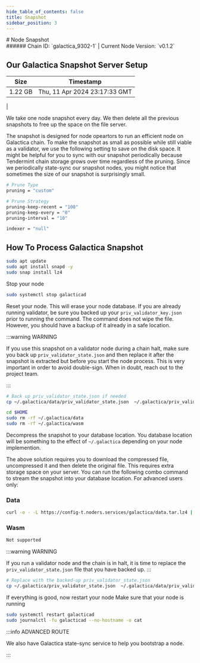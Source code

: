 ```yaml
---
hide_table_of_contents: false
title: Snapshot
sidebar_position: 3
---
```


<div class="h1-with-icon icon-galactica">
# Node Snapshot
</div>
###### Chain ID: `galactica_9302-1` | Current Node Version: `v0.1.2`

## Our Galactica Snapshot Server Setup

| Size   | Timestamp    |
|--------|--------------|
| 1.22 GB | Thu, 11 Apr 2024 23:17:33 GMT  |


We take one node snapshot every day. We then delete all the previous snapshots to free up the space on the file server.

The snapshot is designed for node opeartors to run an efficient node on Galactica chain. To make the snapshot as small as possible while still viable as a validator, we use the following setting to save on the disk space. It might be helpful for you to sync with our snapshot periodically because Tendermint chain storage grows over time regardless of the pruning. Since we periodically state-sync our snapshot nodes, you might notice that sometimes the size of our snapshot is surprisingly small.

```bash title="app.toml"
# Prune Type
pruning = "custom"

# Prune Strategy
pruning-keep-recent = "100"
pruning-keep-every = "0"
pruning-interval = "10"
```

```bash title="config.toml"
indexer = "null"
```

## How To Process Galactica Snapshot
```bash
sudo apt update
sudo apt install snapd -y
sudo snap install lz4
```

Stop your node
```bash
sudo systemctl stop galacticad
```
Reset your node. This will erase your node database. If you are already running validator, be sure you backed up your `priv_validator_key.json` prior to running the command. The command does not wipe the file. However, you should have a backup of it already in a safe location.

:::warning WARNING

If you use this snapshot on a validator node during a chain halt, make sure you back up `priv_validator_state.json` and then replace it after the snapshot is extracted but before you start the node process. This is very important in order to avoid double-sign. When in doubt, reach out to the project team.

:::

```bash
# Back up priv_validator_state.json if needed
cp ~/.galactica/data/priv_validator_state.json  ~/.galactica/priv_validator_state.json

cd $HOME
sudo rm -rf ~/.galactica/data
sudo rm -rf ~/.galactica/wasm
```

Decompress the snapshot to your database location. You database location will be something to the effect of `~/.galactica` depending on your node implemention.

The above solution requires you to download the compressed file, uncompressed it and then delete the original file. This requires extra storage space on your server. You can run the following combo command to stream the snapshot into your database location. For advanced users only:
### Data
```bash
curl -o - -L https://config-t.noders.services/galactica/data.tar.lz4 | lz4 -d | tar -x -C ~/.galactica
```
### Wasm
```bash
Not supported
```

:::warning WARNING

If you run a validator node and the chain is in halt, it is time to replace the `priv_validator_state.json` file that you have backed up.
:::

```bash
# Replace with the backed-up priv_validator_state.json
cp ~/.galactica/priv_validator_state.json  ~/.galactica/data/priv_validator_state.json
```

If everything is good, now restart your node
Make sure that your node is running

```bash
sudo systemctl restart galacticad
sudo journalctl -fu galacticad --no-hostname -o cat
```

:::info ADVANCED ROUTE

We also have Galactica state-sync service to help you bootstrap a node.

:::
